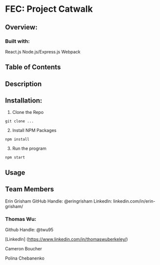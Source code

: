 # FEC: Project Catwalk

## Overview:

### Built with:
React.js
Node.js/Express.js
Webpack


## Table of Contents

## Description

## Installation:
1. Clone the Repo
```
git clone ...
```

2. Install NPM Packages
```
npm install
```
3. Run the program
```
npm start
```



## Usage

## Team Members

Erin Grisham
GitHub Handle: @eringrisham
LinkedIn: linkedin.com/in/erin-grisham/


### Thomas Wu:
Github Handle: @twu95

[LinkedIn] (https://www.linkedin.com/in/thomaswuberkeley/)


Cameron Boucher


Polina Chebanenko
